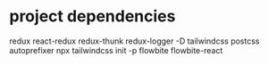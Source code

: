 # project dependencies

redux react-redux redux-thunk redux-logger
-D tailwindcss postcss autoprefixer
npx tailwindcss init -p
flowbite flowbite-react
